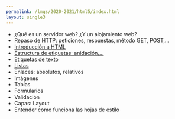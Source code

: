 ```yaml
---
permalink: /lmgs/2020-2021/html5/index.html
layout: single3
---
```



* ¿Qué es un servidor web? ¿Y un alojamiento web?
* Repaso de HTTP: peticiones, respuestas, método GET, POST,…
* [Introducción a HTML](introduccion.html)
* [Estructura de etiquetas: anidación,...](etiquetas_basicas.html)
* [Etiquetas de texto](etiquetas_textos.html)
* [Listas](etiquetas_listas.html)
* Enlaces: absolutos, relativos
* Imágenes
* Tablas
* Formularios
* Validación
* Capas: Layout
* Entender como funciona las hojas de estilo
